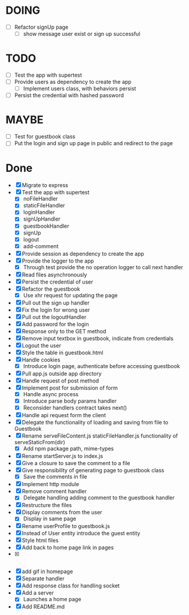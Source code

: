 # DOING

  - [ ] Refactor signUp page 
      - [ ] show message user exist or sign up successful

# TODO

  - [ ] Test the app with supertest
  - [ ] Provide users as dependency to create the app
    - [ ] Implement users class, with behaviors persist
  - [ ] Persist the credential with hashed password

# MAYBE

  - [ ] Test for guestbook class
  - [ ] Put the login and sign up page in public and redirect to the page
  
# Done

  - [x] Migrate to express
  - [x] Test the app with supertest
    - [x] noFileHandler
    - [x] staticFileHandler
    - [x] loginHandler
    - [x] signUpHandler
    - [x] guestbookHandler
    - [x] signUp
    - [x] logout
    - [x] add-comment
  - [x] Provide session as dependency to create the app
  - [x] Provide the logger to the app 
    - [x] Through test provide the no operation logger to call next handler
  - [x] Read files asynchronously
  - [x] Persist the credential of user
  - [x] Refactor the guestbook 
    - [x] Use xhr request for updating the page
  - [x] Pull out the sign up handler
  - [x] Fix the login for wrong user
  - [x] Pull out the logoutHandler
  - [x] Add password for the login
  - [x] Response only to the GET method
  - [x] Remove input textbox in guestbook, indicate from credentials
  - [x] Logout the user
  - [x] Style the table in guestbook.html
  - [x] Handle cookies
    - [x] Introduce login page, authenticate before accessing guestbook
  - [x] Pull app.js outside app directory
  - [x] Handle request of post method
  - [x] Implement post for submission of form
    - [x] Handle async process
    - [x] Introduce parse body params handler
    - [x] Reconsider handlers contract takes next()
  - [x] Handle api request form the client
  - [x] Delegate the functionality of loading and saving from file to Guestbook
  - [x] Rename serveFileContent.js staticFileHandler.js functionality of serveStaticFrom(dir)
    - [x] Add npm package path, mime-types
  - [x] Rename startServer.js to index.js
  - [x] Give a closure to save the comment to a file
  - [x] Give responsibility of generating page to guestbook class
    - [x] Save the comments in file
  - [x] Implement http module
  - [x] Remove comment handler
    - [x] Delegate handling adding comment to the guestbook handler
  - [x] Restructure the files
  - [x] Display comments from the user
    - [x] Display in same page
  - [x] Rename userProfile to guestbook.js
  - [x] Instead of User entity introduce the guest entity
  - [x] Style html files
  - [x] Add back to home page link in pages
  - [x] ~~~Serve file in the server~~~
  - [x] add gif in homepage
  - [x] Separate handler
  - [x] Add response class for handling socket
  - [x] Add a server
    - [x] Launches a home page
- [x] Add README.md
